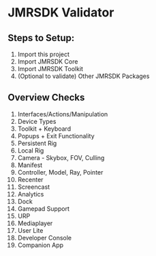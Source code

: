 # JMRSDK Validator 
## Steps to Setup:
1. Import this project
2. Import JMRSDK Core
3. Import JMRSDK Toolkit
4. (Optional to validate) Other JMRSDK Packages

## Overview Checks
1. Interfaces/Actions/Manipulation
2. Device Types
3. Toolkit + Keyboard
4. Popups + Exit Functionality
5. Persistent Rig
6. Local Rig
7. Camera - Skybox, FOV, Culling
8. Manifest
9. Controller, Model, Ray, Pointer
10. Recenter
11. Screencast
12. Analytics
13. Dock
14. Gamepad Support
15. URP
16. Mediaplayer
17. User Lite
18. Developer Console
19. Companion App
